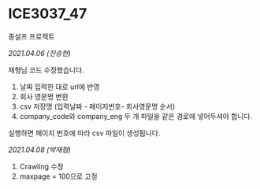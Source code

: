 # ICE3037_47

종설프 프로젝트


*2021.04.06 (진승현)*


재형님 코드 수정했습니다.

1. 날짜 입력한 대로 url에 반영
2. 회사 영문명 변환
3. csv 저장명 (입력날짜 - 페이지번호- 회사영문명 순서)
4. company_code와 company_eng 두 개 파일을 같은 경로에 넣어두셔야 합니다.

실행하면 페이지 번호에 따라 csv 파일이 생성됩니다.

*2021.04.08 (박재형)*

1. Crawling 수정
2. maxpage = 100으로 고정
